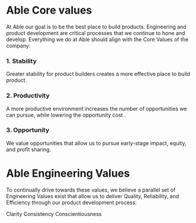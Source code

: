 # Able Core values

At Able our goal is to be the best place to build products. Engineering and product development are critical processes that we continue to hone and develop. Everything we do at Able should align with the Core Values of the company:

### 1. Stability    ###

Greater stability for product builders creates a more effective place to build product.

### 2. Productivity ###

A more productive environment increases the number of opportunities  we can pursue, while lowering the opportunity cost .

### 3. Opportunity  ###

We value opportunities that allow us to pursue early-stage impact, equity, and profit sharing.

# Able Engineering Values
To continually drive towards these values, we believe a parallel set of Engineering Values exist that allow us to deliver Quality, Reliability, and Efficiency through our product development process:

Clarity
Consistency
Conscientiousness
